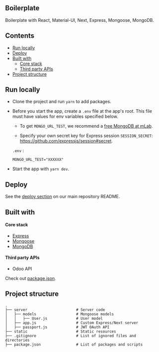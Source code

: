 ## Boilerplate
Boilerplate with React, Material-UI, Next, Express, Mongoose, MongoDB.


## Contents
- [Run locally](#run-locally)
- [Deploy](#deploy)
- [Built with](#built-with)
  - [Core stack](#core-stack)
  - [Third party APIs](#third-party-apis)
- [Project structure](#project-structure)


## Run locally
- Clone the project and run `yarn` to add packages.
- Before you start the app, create a `.env` file at the app's root. This file must have values for env variables specified below.
  - To get `MONGO_URL_TEST`, we recommend a [free MongoDB at mLab](http://docs.mlab.com/).

  - Specify your own secret key for Express session `SESSION_SECRET`: https://github.com/expressjs/session#secret.

  `.env` :
  ```
  MONGO_URL_TEST="XXXXXX"

  ```
  
- Start the app with `yarn dev`.


## Deploy
See the [deploy section](https://github.com/tramm/tailgate#deploy) on our main repository README.


## Built with

#### Core stack
- [Express](https://github.com/expressjs/express)
- [Mongoose](https://github.com/Automattic/mongoose)
- [MongoDB](https://github.com/mongodb/mongo)

#### Third party APIs
- Odoo API

Check out [package.json](https://github.com/tramm/tailgate/blob/master/web/package.json).


## Project structure

```
.
├── server                      # Server code
│   ├── models                  # Mongoose models
│   │   ├── User.js             # User model
│   ├── app.js                  # Custom Express/Next server
│   ├── passport.js             # JWT OAuth API
├── static                      # Static resources
├── .gitignore                  # List of ignored files and directories
├── package.json                # List of packages and scripts


```

